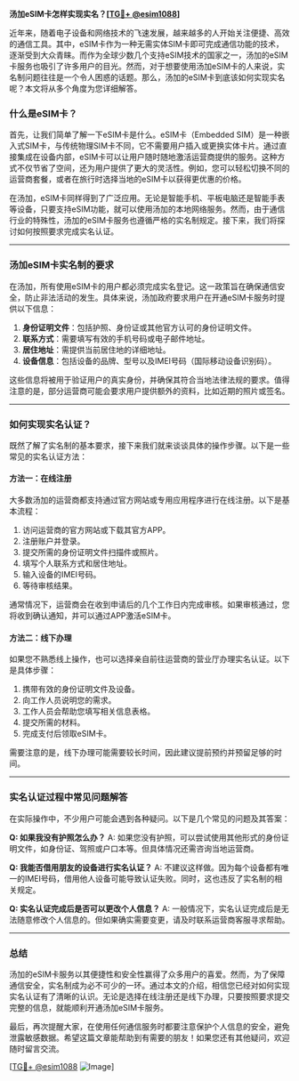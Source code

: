 **汤加eSIM卡怎样实现实名？[[TG💪+ @esim1088](https://t.me/s/esim1088)]**

近年来，随着电子设备和网络技术的飞速发展，越来越多的人开始关注便捷、高效的通信工具。其中，eSIM卡作为一种无需实体SIM卡即可完成通信功能的技术，逐渐受到大众青睐。而作为全球少数几个支持eSIM技术的国家之一，汤加的eSIM卡服务也吸引了许多用户的目光。然而，对于想要使用汤加eSIM卡的人来说，实名制问题往往是一个令人困惑的话题。那么，汤加的eSIM卡到底该如何实现实名呢？本文将从多个角度为您详细解答。

### 什么是eSIM卡？

首先，让我们简单了解一下eSIM卡是什么。eSIM卡（Embedded SIM）是一种嵌入式SIM卡，与传统物理SIM卡不同，它不需要用户插入或更换实体卡片。通过直接集成在设备内部，eSIM卡可以让用户随时随地激活运营商提供的服务。这种方式不仅节省了空间，还为用户提供了更大的灵活性。例如，您可以轻松切换不同的运营商套餐，或者在旅行时选择当地的eSIM卡以获得更优惠的价格。

在汤加，eSIM卡同样得到了广泛应用。无论是智能手机、平板电脑还是智能手表等设备，只要支持eSIM功能，就可以使用汤加的本地网络服务。然而，由于通信行业的特殊性，汤加的eSIM卡服务也遵循严格的实名制规定。接下来，我们将探讨如何按照要求完成实名认证。

---

### 汤加eSIM卡实名制的要求

在汤加，所有使用eSIM卡的用户都必须完成实名登记。这一政策旨在确保通信安全，防止非法活动的发生。具体来说，汤加政府要求用户在开通eSIM卡服务时提供以下信息：

1. **身份证明文件**：包括护照、身份证或其他官方认可的身份证明文件。
2. **联系方式**：需要填写有效的手机号码或电子邮件地址。
3. **居住地址**：需提供当前居住地的详细地址。
4. **设备信息**：包括设备的品牌、型号以及IMEI号码（国际移动设备识别码）。

这些信息将被用于验证用户的真实身份，并确保其符合当地法律法规的要求。值得注意的是，部分运营商可能会要求用户提供额外的资料，比如近期的照片或签名。

---

### 如何实现实名认证？

既然了解了实名制的基本要求，接下来我们就来谈谈具体的操作步骤。以下是一些常见的实名认证方法：

#### 方法一：在线注册

大多数汤加的运营商都支持通过官方网站或专用应用程序进行在线注册。以下是基本流程：

1. 访问运营商的官方网站或下载其官方APP。
2. 注册账户并登录。
3. 提交所需的身份证明文件扫描件或照片。
4. 填写个人联系方式和居住地址。
5. 输入设备的IMEI号码。
6. 等待审核结果。

通常情况下，运营商会在收到申请后的几个工作日内完成审核。如果审核通过，您将收到确认通知，并可以通过APP激活eSIM卡。

#### 方法二：线下办理

如果您不熟悉线上操作，也可以选择亲自前往运营商的营业厅办理实名认证。以下是具体步骤：

1. 携带有效的身份证明文件及设备。
2. 向工作人员说明您的需求。
3. 工作人员会帮助您填写相关信息表格。
4. 提交所需的材料。
5. 完成支付后领取eSIM卡。

需要注意的是，线下办理可能需要较长时间，因此建议提前预约并预留足够的时间。

---

### 实名认证过程中常见问题解答

在实际操作中，不少用户可能会遇到各种疑问。以下是几个常见的问题及其答案：

**Q: 如果我没有护照怎么办？**
A: 如果您没有护照，可以尝试使用其他形式的身份证明文件，如身份证、驾照或户口本等。但具体情况还需咨询当地运营商。

**Q: 我能否借用朋友的设备进行实名认证？**
A: 不建议这样做。因为每个设备都有唯一的IMEI号码，借用他人设备可能导致认证失败。同时，这也违反了实名制的相关规定。

**Q: 实名认证完成后是否可以更改个人信息？**
A: 一般情况下，实名认证完成后是无法随意修改个人信息的。但如果确实需要变更，请及时联系运营商客服寻求帮助。

---

### 总结

汤加的eSIM卡服务以其便捷性和安全性赢得了众多用户的喜爱。然而，为了保障通信安全，实名制成为必不可少的一环。通过本文的介绍，相信您已经对如何实现实名认证有了清晰的认识。无论是选择在线注册还是线下办理，只要按照要求提交完整的信息，就能顺利开通汤加eSIM卡服务。

最后，再次提醒大家，在使用任何通信服务时都要注意保护个人信息的安全，避免泄露敏感数据。希望这篇文章能帮助到有需要的朋友！如果您还有其他疑问，欢迎随时留言交流。

[[TG💪+ @esim1088](https://t.me/s/esim1088) ![Image](https://i.postimg.cc/4NQfJmqS/Snipaste-2025-05-13-00-14-12.png)]